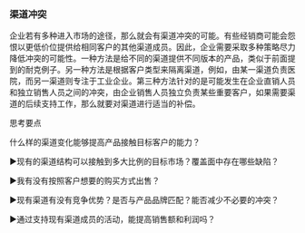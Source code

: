 ### 渠道冲突

企业若有多种进入市场的途径，那么就会有渠道冲突的可能。有些经销商可能会怨恨以更低价位提供给相同客户的其他渠道成员。因此，企业需要采取多种策略尽力降低冲突的可能性。一种方法是给不同的渠道提供不同版本的产品，类似于前面提到的耐克例子。另一种方法是根据客户类型来隔离渠道，例如，由某一渠道负责医院，而另一渠道则专注于工业企业。第三种方法针对的是可能发生在企业直销人员和独立销售人员之间的冲突，由企业销售人员独立负责某些重要客户，如果需要渠道的后续支持工作，那么就要对渠道进行适当的补偿。

思考要点

什么样的渠道变化能够提高产品接触目标客户的能力？

▶现有的渠道结构可以接触到多大比例的目标市场？覆盖面中存在哪些缺陷？

▶我有没有按照客户想要的购买方式出售？

▶现有渠道有没有竞争优势？是否与产品品牌匹配？能否减少不必要的冲突？

▶通过支持现有渠道成员的活动，能提高销售额和利润吗？
